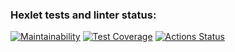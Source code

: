 ### Hexlet tests and linter status:
[![Maintainability](https://api.codeclimate.com/v1/badges/a99a88d28ad37a79dbf6/maintainability)](https://codeclimate.com/github/BasedOnEvidence/python-project-lvl2/maintainability)
[![Test Coverage](https://api.codeclimate.com/v1/badges/67902e4998249efb97a2/test_coverage)](https://codeclimate.com/github/BasedOnEvidence/python-project-lvl2/test_coverage)
[![Actions Status](https://github.com/BasedOnEvidence/python-project-lvl2/workflows/hexlet-check/badge.svg)](https://github.com/BasedOnEvidence/python-project-lvl2/actions)